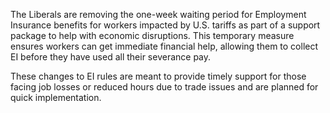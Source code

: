 The Liberals are removing the one-week waiting period for Employment Insurance benefits for workers impacted by U.S. tariffs as part of a support package to help with economic disruptions. This temporary measure ensures workers can get immediate financial help, allowing them to collect EI before they have used all their severance pay.

These changes to EI rules are meant to provide timely support for those facing job losses or reduced hours due to trade issues and are planned for quick implementation.
